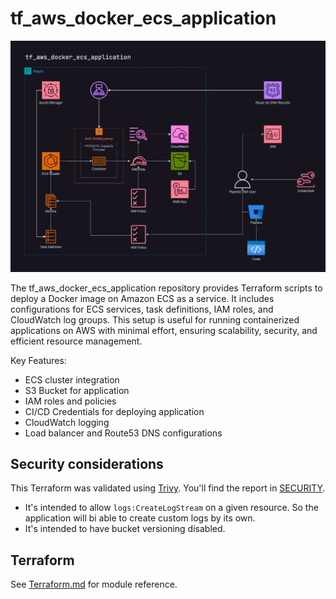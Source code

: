 # tf_aws_docker_ecs_application

![Overview](./docs/overview.jpg)

The tf_aws_docker_ecs_application repository provides Terraform scripts to deploy a Docker image on Amazon ECS as a service. It includes configurations for ECS services, task definitions, IAM roles, and CloudWatch log groups. This setup is useful for running containerized applications on AWS with minimal effort, ensuring scalability, security, and efficient resource management.

Key Features:
* ECS cluster integration
* S3 Bucket for application
* IAM roles and policies
* CI/CD Credentials for deploying application
* CloudWatch logging
* Load balancer and Route53 DNS configurations

## Security considerations
This Terraform was validated using [Trivy](https://aquasecurity.github.io/trivy/v0.52/). You'll find the report in [SECURITY](./SECURITY). 

* It's intended to allow `logs:CreateLogStream` on a given resource. So the application will bi able to create custom logs by its own.
* It's intended to have bucket versioning disabled. 

## Terraform
See [Terraform.md](./Terraform.md) for module reference.